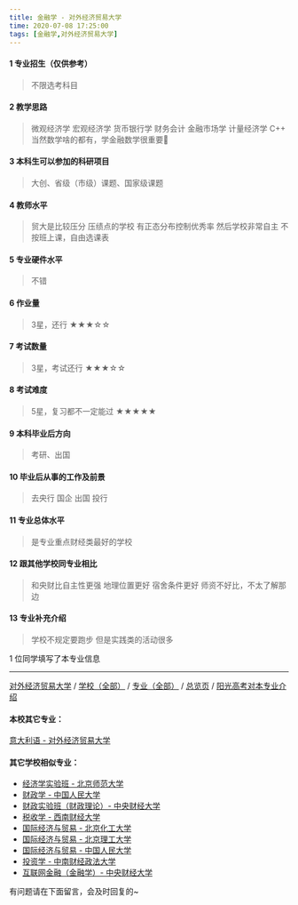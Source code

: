 ```yaml
---
title: 金融学 - 对外经济贸易大学
time: 2020-07-08 17:25:00
tags: [金融学,对外经济贸易大学]
---
```

#### 1 专业招生（仅供参考）  
> 不限选考科目 


#### 2 教学思路
> 微观经济学 宏观经济学 货币银行学 财务会计 金融市场学 计量经济学 C++ 当然数学啥的都有，学金融数学很重要🌚


#### 3 本科生可以参加的科研项目
>  大创、省级（市级）课题、国家级课题


#### 4 教师水平
> 贸大是比较压分 压绩点的学校 有正态分布控制优秀率 然后学校非常自主 不按班上课，自由选课表


#### 5 专业硬件水平
> 不错


#### 6 作业量
> 3星，还行
★★★☆☆


#### 7 考试数量
> 3星，考试还行
★★★☆☆


#### 8 考试难度
> 5星，复习都不一定能过
★★★★★


#### 9 本科毕业后方向
> 考研、出国


#### 10 毕业后从事的工作及前景
> 去央行 国企 出国 投行


#### 11 专业总体水平
> 是专业重点财经类最好的学校


#### 12 跟其他学校同专业相比
> 和央财比自主性更强 地理位置更好 宿舍条件更好 师资不好比，不太了解那边


#### 13 专业补充介绍
> 学校不规定要跑步 但是实践类的活动很多

1 位同学填写了本专业信息
***
[对外经济贸易大学](https://univgo.github.io/2020/07/08/对外经济贸易大学) / [学校（全部）](https://univgo.github.io/2020/07/08/3efa6bcca419) / [专业（全部）](https://univgo.github.io/2020/07/08/2d4c6d3552c2) / [总览页](https://univgo.github.io/2020/07/08/445daeb4fa00) / [阳光高考对本专业介绍](http://gaokao.chsi.com.cn/sch/zyk/view.do?schId=73394634&specId=73381091)
#### 本校其它专业：
[意大利语 - 对外经济贸易大学](https://univgo.github.io/2020/07/08/08a3917b473c)

#### 其它学校相似专业：
- [经济学实验班 - 北京师范大学](https://univgo.github.io/2020/07/08/905157b079f8)
- [财政学 - 中国人民大学](https://univgo.github.io/2020/07/08/907902d05d20)
- [财政实验班（财政理论）- 中央财经大学](https://univgo.github.io/2020/07/08/543b7d175909)
- [税收学 - 西南财经大学](https://univgo.github.io/2020/07/08/428c6ac632e9)
- [国际经济与贸易 - 北京化工大学](https://univgo.github.io/2020/07/08/f143f17287d2)
- [国际经济与贸易 - 北京理工大学](https://univgo.github.io/2020/07/08/ebab770158ac)
- [国际经济与贸易 - 中国人民大学](https://univgo.github.io/2020/07/08/8b305bffe600)
- [投资学 - 中南财经政法大学](https://univgo.github.io/2020/07/08/7d16092614fe)
- [互联网金融（金融学）- 中央财经大学](https://univgo.github.io/2020/07/08/6125dd390a4c)


有问题请在下面留言，会及时回复的~
